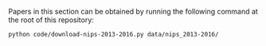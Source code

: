 Papers in this section can be obtained by running the following command at the root of this repository:
```
python code/download-nips-2013-2016.py data/nips_2013-2016/
```
